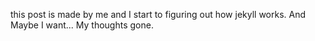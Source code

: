 this post is made by me and I start to figuring out how jekyll works. And Maybe I want... My thoughts gone.
